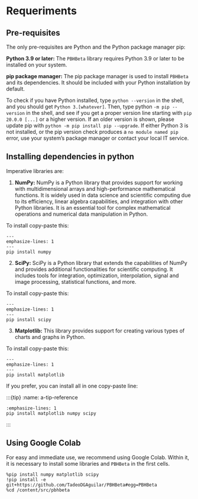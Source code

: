# Requeriments

## Pre-requisites

The only pre-requisites are Python and the Python package manager pip:

**Python 3.9 or later:** The `PBHBeta` library requires Python 3.9 or later to be installed on your system.

**pip package manager:** The pip package manager is used to install `PBHBeta` and its dependencies. It should be included with your Python installation by default. 

To check if you have Python installed, type `python --version` in the shell, and you should get `Python 3.[whatever]`.
Then, type python `-m pip --version` in the shell, and see if you get a proper version line starting with `pip 20.0.0 [...]` or a higher version. If an older version is shown, please update pip with `python -m pip install pip --upgrade`. 
If either Python 3 is not installed, or the pip version check produces a `no module named pip` error, use your system’s package manager or contact your local IT service.

## Installing dependencies in python

Imperative libraries are:

1. **NumPy:** NumPy is a Python library that provides support for working with multidimensional arrays and high-performance mathematical functions. It is widely used in data science and scientific computing due to its efficiency, linear algebra capabilities, and integration with other Python libraries. It is an essential tool for complex mathematical operations and numerical data manipulation in Python.

To install copy-paste this:

```{code-block}
---
emphasize-lines: 1
---
pip install numpy
```

2. **SciPy:** SciPy is a Python library that extends the capabilities of NumPy and provides additional functionalities for scientific computing. It includes tools for integration, optimization, interpolation, signal and image processing, statistical functions, and more.

To install copy-paste this:

```{code-block}
---
emphasize-lines: 1
---
pip install scipy
```

3. **Matplotlib:** This library provides support for creating various types of charts and graphs in Python.

To install copy-paste this:

```{code-block}
---
emphasize-lines: 1
---
pip install matplotlib
```

If you prefer, you can install all in one copy-paste line:

:::{tip}
:name: a-tip-reference
```{code-block} python
:emphasize-lines: 1
pip install matplotlib numpy scipy
```
:::

## Using Google Colab

For easy and immediate use, we recommend using Google Colab. Within it, it is necessary to install some libraries and `PBHBeta` in the first cells.

```{code-block}
%pip install numpy matplotlib scipy
!pip install -e git+https://github.com/TadeoDGAguilar/PBHBeta#egg=PBHBeta
%cd /content/src/pbhbeta
```
